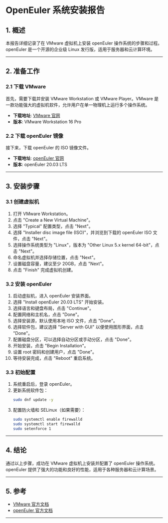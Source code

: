# OpenEuler 系统安装报告

## 1. 概述
本报告详细记录了在 VMware 虚拟机上安装 openEuler 操作系统的步骤和过程。openEuler 是一个开源的企业级 Linux 发行版，适用于服务器和云计算环境。

---

## 2. 准备工作

### 2.1 下载 VMware
首先，需要下载并安装 VMware Workstation 或 VMware Player。VMware 是一款功能强大的虚拟机软件，允许用户在单一物理机上运行多个操作系统。

- **下载地址**: [VMware 官网](https://www.vmware.com/)
- **版本**: VMware Workstation 16 Pro

### 2.2 下载 openEuler 镜像
接下来，下载 openEuler 的 ISO 镜像文件。

- **下载地址**: [openEuler 官网](https://openeuler./)
- **版本**: openEuler 20.03 LTS

---

## 3. 安装步骤

### 3.1 创建虚拟机
1. 打开 VMware Workstation。
2. 点击 "Create a New Virtual Machine"。
3. 选择 "Typical" 配置类型，点击 "Next"。
4. 选择 "Installer disc image file (ISO)"，并浏览到下载的 openEuler ISO 文件，点击 "Next"。
5. 选择操作系统类型为 "Linux"，版本为 "Other Linux 5.x kernel 64-bit"，点击 "Next"。
6. 命名虚拟机并选择存储位置，点击 "Next"。
7. 设置磁盘容量，建议至少 20GB，点击 "Next"。
8. 点击 "Finish" 完成虚拟机创建。

### 3.2 安装 openEuler
1. 启动虚拟机，进入 openEuler 安装界面。
2. 选择 "Install openEuler 20.03 LTS" 开始安装。
3. 选择语言和键盘布局，点击 "Continue"。
4. 配置网络和主机名，点击 "Done"。
5. 选择安装源，默认使用本地 ISO 文件，点击 "Done"。
6. 选择软件包，建议选择 "Server with GUI" 以便使用图形界面，点击 "Done"。
7. 配置磁盘分区，可以选择自动分区或手动分区，点击 "Done"。
8. 开始安装，点击 "Begin Installation"。
9. 设置 root 密码和创建用户，点击 "Done"。
10. 等待安装完成，点击 "Reboot" 重启系统。

### 3.3 初始配置
1. 系统重启后，登录 openEuler。
2. 更新系统软件包：
   ```bash
   sudo dnf update -y
   ```
3. 配置防火墙和 SELinux（如果需要）：
   ```bash
   sudo systemctl enable firewalld
   sudo systemctl start firewalld
   sudo setenforce 1
   ```

---

## 4. 结论
通过以上步骤，成功在 VMware 虚拟机上安装并配置了 openEuler 操作系统。openEuler 提供了强大的功能和良好的性能，适用于各种服务器和云计算场景。

---

## 5. 参考
- [VMware 官方文档](https://docs.vmware.com/)
- [openEuler 官方文档](https://openeuler.org/en/docs/)

---


